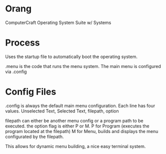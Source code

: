 # Orang
ComputerCraft Operating System Suite w/ Systems

# Process
Uses the startup file to automatically boot the operating system.

.menu is the code that runs the menu system. The main menu is configured via .config

# Config Files
.config is always the default main menu configuration. Each line has four values.
Unselected Text, Selected Text, filepath, option

filepath can either be another menu config or a program path to be executed.
the option flag is either P or M.
    P for Program (executes the program located at the filepath)
    M for Menu, builds and displays the menu configurated by the filepath.

This allows for dynamic menu building, a nice easy terminal system.
